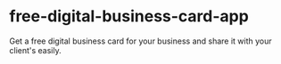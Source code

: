 # free-digital-business-card-app
Get a free digital business card for your business and share it with your client's easily.
